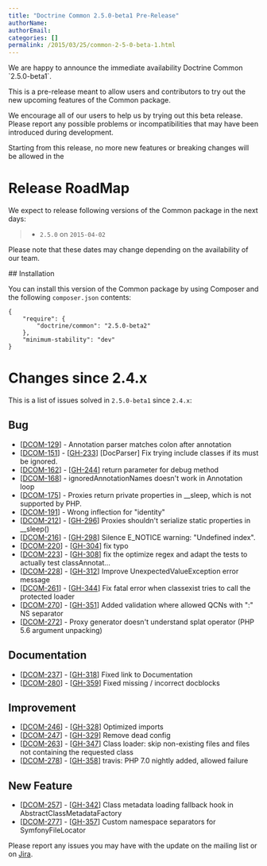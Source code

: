 ```yaml
---
title: "Doctrine Common 2.5.0-beta1 Pre-Release"
authorName:
authorEmail:
categories: []
permalink: /2015/03/25/common-2-5-0-beta-1.html
---
```

We are happy to announce the immediate availability Doctrine Common
\`2.5.0-beta1\`.

This is a pre-release meant to allow users and contributors to try out
the new upcoming features of the Common package.

We encourage all of our users to help us by trying out this beta
release. Please report any possible problems or incompatibilities that
may have been introduced during development.

Starting from this release, no more new features or breaking changes
will be allowed in the

Release RoadMap
===============

We expect to release following versions of the Common package in the
next days:

> -   `2.5.0` on `2015-04-02`

Please note that these dates may change depending on the availability of
our team.

\#\# Installation

You can install this version of the Common package by using Composer and
the following `composer.json` contents:

~~~~ {.sourceCode .json}
{
    "require": {
        "doctrine/common": "2.5.0-beta2"
    },
    "minimum-stability": "dev"
}
~~~~

Changes since 2.4.x
===================

This is a list of issues solved in `2.5.0-beta1` since `2.4.x`:

Bug
---

-   [[DCOM-129](https://github.com/doctrine/common/issues/428)] -
    Annotation parser matches colon after annotation
-   [[DCOM-151](https://github.com/doctrine/common/issues/452)] -
    [[GH-233](https://github.com/doctrine/common/pull/233)] [DocParser]
    Fix trying include classes if its must be ignored.
-   [[DCOM-162](https://github.com/doctrine/common/issues/463)] -
    [[GH-244](https://github.com/doctrine/common/pull/244)] return
    parameter for debug method
-   [[DCOM-168](https://github.com/doctrine/common/issues/469)] -
    ignoredAnnotationNames doesn't work in Annotation loop
-   [[DCOM-175](https://github.com/doctrine/common/issues/477)] -
    Proxies return private properties in \_\_sleep, which is not
    supported by PHP.
-   [[DCOM-191](https://github.com/doctrine/common/issues/493)] -
    Wrong inflection for "identity"
-   [[DCOM-212](https://github.com/doctrine/common/issues/518)] -
    [[GH-296](https://github.com/doctrine/common/pull/296)] Proxies
    shouldn't serialize static properties in \_\_sleep()
-   [[DCOM-216](https://github.com/doctrine/common/issues/522)] -
    [[GH-298](https://github.com/doctrine/common/pull/298)] Silence
    E\_NOTICE warning: "Undefined index".
-   [[DCOM-220](https://github.com/doctrine/common/issues/527)] -
    [[GH-304](https://github.com/doctrine/common/pull/304)] fix typo
-   [[DCOM-223](https://github.com/doctrine/common/issues/530)] -
    [[GH-308](https://github.com/doctrine/common/pull/308)] fix the
    optimize regex and adapt the tests to actually test classAnnotat...
-   [[DCOM-228](https://github.com/doctrine/common/issues/535)] -
    [[GH-312](https://github.com/doctrine/common/pull/312)] Improve
    UnexpectedValueException error message
-   [[DCOM-261](https://github.com/doctrine/common/issues/571)] -
    [[GH-344](https://github.com/doctrine/common/pull/344)] Fix fatal
    error when classexist tries to call the protected loader
-   [[DCOM-270](https://github.com/doctrine/common/issues/581)] -
    [[GH-351](https://github.com/doctrine/common/pull/351)] Added
    validation where allowed QCNs with ":" NS separator
-   [[DCOM-272](https://github.com/doctrine/common/issues/583)] -
    Proxy generator doesn't understand splat operator (PHP 5.6 argument
    unpacking)

Documentation
-------------

-   [[DCOM-237](https://github.com/doctrine/common/issues/545)] -
    [[GH-318](https://github.com/doctrine/common/pull/318)] Fixed link
    to Documentation
-   [[DCOM-280](https://github.com/doctrine/common/issues/592)] -
    [[GH-359](https://github.com/doctrine/common/pull/359)] Fixed
    missing / incorrect docblocks

Improvement
-----------

-   [[DCOM-246](https://github.com/doctrine/common/issues/554)] -
    [[GH-328](https://github.com/doctrine/common/pull/328)] Optimized
    imports
-   [[DCOM-247](https://github.com/doctrine/common/issues/555)] -
    [[GH-329](https://github.com/doctrine/common/pull/329)] Remove dead
    config
-   [[DCOM-263](https://github.com/doctrine/common/issues/573)] -
    [[GH-347](https://github.com/doctrine/common/pull/347)] Class
    loader: skip non-existing files and files not containing the
    requested class
-   [[DCOM-278](https://github.com/doctrine/common/issues/589)] -
    [[GH-358](https://github.com/doctrine/common/pull/358)] travis: PHP
    7.0 nightly added, allowed failure

New Feature
-----------

-   [[DCOM-257](https://github.com/doctrine/common/issues/566)] -
    [[GH-342](https://github.com/doctrine/common/pull/342)] Class
    metadata loading fallback hook in AbstractClassMetadataFactory
-   [[DCOM-277](https://github.com/doctrine/common/issues/588)] -
    [[GH-357](https://github.com/doctrine/common/pull/357)] Custom
    namespace separators for SymfonyFileLocator

Please report any issues you may have with the update on the mailing
list or on [Jira](https://www.doctrine-project.org/jira/browse/DDC).
